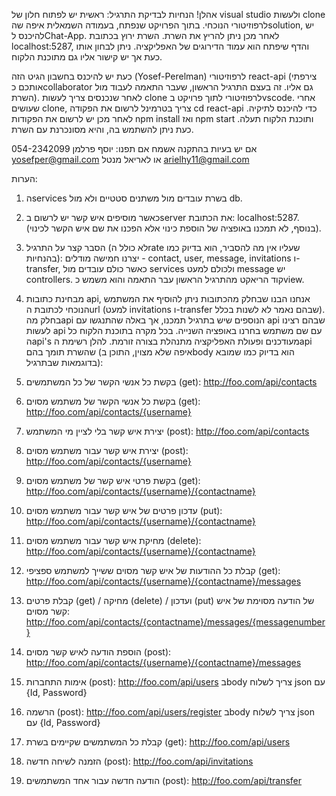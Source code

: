 אהלן!
הנחיות לבדיקת התרגיל:
ראשית יש לפתוח חלון של visual studio ולעשות clone לרפוזיטורי הנוכחי.
בתוך הפרויקט שנפתח, בעמודה השמאלית איפה שהsolution, יש להיכנס לChat-App.
לאחר מכן ניתן להריץ את השרת. השרת ירוץ בכתובת localhost:5287, והדף שיפתח הוא עמוד הדירוגים של האפליקציה. ניתן לבחון אותו כעת אך יש קישור אליו גם מתוכנת הלקוח.

כעת יש להיכנס בחשבון הגיט הזה (Yosef-Perelman) לרפוזיטורי react-api (צירפתי אותכם כcollaborator גם אליו. זה בעצם התרגיל הראשון, שעבר התאמה לעבוד מול השרת).
לאחר שנכנסים צריך לעשות clone לרפוזיטורי לתוך פרויקט בvscode.
אחרי שעושים clone, צריך בטרמינל לרשום את הפקודה cd react-api כדי להיכנס לתיקיה.
לאחר מכן יש לרשום את הפקודות npm install ואז npm start ותוכנת הלקוח תעלה.
כעת ניתן להשתמש בה, והיא מסונכרנת עם השרת.

אם יש בעיות בהתקנה אשמח אם תפנו: 
יוסף פרלמן 054-2342099 yosefper@gmail.com
או לאריאל מנטל arielhy11@gmail.com

הערות:
1. הservices בשרת עובדים מול משתנים סטטיים ולא מול db.
2. כאשר מוסיפים איש קשר יש לרשום בserver את הכתובת: localhost:5287. (בנוסף, לא תמכנו באופציה של הוספת כינוי אלא הפכנו את שם איש הקשר לכינוי).
3. הסבר קצר על התרגיל (לא כולל הrate שעליו אין מה להסביר, הוא בדיוק כמו בהנחיות): יצרנו חמישה מודלים - contact, user, message, invitations ו-transfer, כאשר כולם עובדים מול services ולכולם למעט message יש controllers. קוד הריאקט מהתרגיל הראשון עבר התאמה והוא משמש כview.
4. מבחינת כתובות api, אנחנו הבנו שבחלק מהכתובות ניתן להוסיף את המשתמש הנוכחי לכתובת הurl (למעט invitations ו-transfer שבהם נאמר לא לשנות בכלל). בחלק מהapi הנוספים שיש בתרגיל תמכנו, אך באלה שהתנגשו עם api שבהם רצינו לעשות api עם שם משתמש בחרנו באופציה השנייה.
בכל מקרה בתוכנת הלקוח כל הapi's מעודכנים ופעולת האפליקציה מתנהלת בצורה זורמת.
להלן רשימת הapi שהשרת תומך בהם (איפה שלא מצוין, התוכן בbody הוא בדיוק כמו שמובא בדוגמאות שבתרגיל): 


1.	בקשת כל אנשי הקשר של כל המשתמשים (get): http://foo.com/api/contacts

2.	בקשת כל אנשי הקשר של משתמש מסוים (get): http://foo.com/api/contacts/{username}

3.	יצירת איש קשר בלי לציין מי המשתמש (post): http://foo.com/api/contacts

4.	יצירת איש קשר עבור משתמש מסוים (post): http://foo.com/api/contacts/{username}

5.	בקשת פרטי איש קשר של משתמש מסוים (get): http://foo.com/api/contacts/{username}/{contactname}

6.	עדכון פרטים של איש קשר עבור משתמש מסוים (put): http://foo.com/api/contacts/{username}/{contactname}

7.	מחיקת איש קשר עבור משתמש מסוים (delete): http://foo.com/api/contacts/{username}/{contactname}

8.	קבלת כל ההודעות של איש קשר מסוים ששייך למשתמש ספציפי (get): http://foo.com/api/contacts/{username}/{contactname}/messages

9.	קבלת פרטים (get) / מחיקה (delete) / ועדכון (put) של הודעה מסוימת של איש קשר מסוים: http://foo.com/api/contacts/{contactname}/messages/{messagenumber}

10.	הוספת הודעה לאיש קשר מסוים (post): http://foo.com/api/contacts/{username}/{contactname}/messages

11.	אימות התחברות (post): http://foo.com/api/users
בbody צריך לשלוח json עם {Id, Password}

12.	הרשמה (post): http://foo.com/api/users/register
בbody צריך לשלוח json עם {Id, Password}

13.	קבלת כל המשתמשים שקיימים בשרת (get): http://foo.com/api/users

14.	הזמנה לשיחה חדשה (post): http://foo.com/api/invitations

15.	הודעה חדשה עבור אחד המשתמשים (post): http://foo.com/api/transfer

